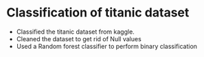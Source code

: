 # Classification of titanic dataset

- Classified the titanic dataset from kaggle.
- Cleaned the dataset to get rid of Null values
- Used a Random forest classifier to perform binary classification
